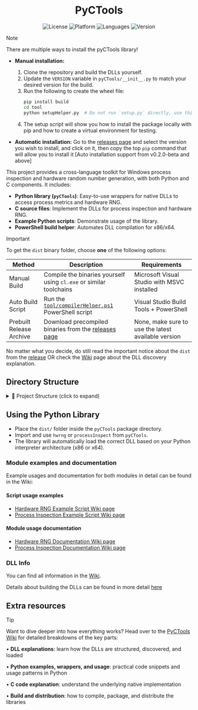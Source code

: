 <div align="center">
  <h1>PyCTools</h1>
  <img src="https://img.shields.io/badge/license-MIT-blue" alt="License" />
  <img src="https://img.shields.io/badge/platform-Windows-lightgray" alt="Platform" />
  <img src="https://img.shields.io/github/languages/top/DefinetlyNotAI/PyCTools" alt="Languages" />
  <img src="https://img.shields.io/github/v/tag/DefinetlyNotAI/PyCTools" alt="Version" />
</div>

> [!NOTE]
> There are multiple ways to install the pyCTools library!
>
> * **Manual installation:**
>
>   1. Clone the repository and build the DLLs yourself.
>   2. Update the `VERSION` variable in `pyCTools/__init__.py` to match your desired version for the build.
>   3. Run the following to create the wheel file:
>      ```bash
>      pip install build
>      cd tool
>      python setupHelper.py  # Do not run `setup.py` directly, use this script instead as it handles many important things
>      ```
>   4. The setup script will show you how to install the package locally with pip and how to create a virtual environment for testing.
> * **Automatic installation:**
>   Go to the [releases page](https://github.com/DefinetlyNotAI/PyCTools/releases) and select the version you wish to install, and click on it, then copy the top `pip` command that will allow you to install it
>   [Auto installation support from v0.2.0-beta and above]


This project provides a cross-language toolkit for Windows process inspection and hardware random number generation, with both Python and C components. It includes:

- **Python library (`pyCTools`)**: Easy-to-use wrappers for native DLLs to access process metrics and hardware RNG.
- **C source files**: Implement the DLLs for process inspection and hardware RNG.
- **Example Python scripts**: Demonstrate usage of the library.
- **PowerShell build helper**: Automates DLL compilation for x86/x64.

> [!IMPORTANT]
> To get the `dist` binary folder, choose **one** of the following options:
>
> | Method                   | Description                                                                                                  | Requirements                                        |
> |--------------------------|--------------------------------------------------------------------------------------------------------------|-----------------------------------------------------|
> | Manual Build             | Compile the binaries yourself using `cl.exe` or similar toolchains                                           | Microsoft Visual Studio with MSVC installed         |
> | Auto Build Script        | Run the [`tool/compilerHelper.ps1`](tool/compilerHelper.ps1) PowerShell script                               | Visual Studio Build Tools + PowerShell              |
> | Prebuilt Release Archive | Download precompiled binaries from the [releases page](https://github.com/DefinetlyNotAI/PyCTools/releases/) | None, make sure to use the latest available version |
>
> No matter what you decide, do still read the important notice about the `dist` from the [release](https://github.com/DefinetlyNotAI/PyCTools/releases/) OR check the [Wiki](https://github.com/DefinetlyNotAI/PyCTools/wiki#dll-discovery-and-dist-directory) page about the DLL discovery explanation.

## Directory Structure

<details>
  <summary>📁 Project Structure (click to expand)</summary>

    root/
    ├── dist/                              # Release artifacts for distribution
    │   ├── rawBinaryZipped/               # Prebuilt binaries files (generated by `distributionHelper.ps1`)
    │   │   ├── bin.zip                    # Zipped prebuilt binaries
    │   │   └── bin.zip.sha256             # SHA256 checksum for `bin.zip`
    │   └── libraryWheel/                  # Library wheel files (generated by `setup.py`)
    │       └── *.whl                      # Python wheel files for library distribution via pip
    │
    ├── pyCTools/                          # Python package (library code)
    │   ├── bin/                           # Auto-generated folder containing compiled DLL binaries
    │   │   ├── x86/                       # 32-bit DLL builds
    │   │   └── x64/                       # 64-bit DLL builds
    │   ├── __init__.py                    # Package initializer
    │   ├── hwrng.py                       # Hardware RNG DLL wrapper
    │   ├── processInspect.py              # Process inspection DLL wrapper
    │   ├── _loadDLL.py                    # DLL loading logic used by wrappers
    │   └── setup.py                       # Setup script for building and installing the package
    │
    ├── tool/                              # Build and distribution tools
    │   ├── compilerHelper.ps1             # Compiles C code into DLLs
    │   └── distributionHelper.ps1         # Creates `bin.zip` and SHA256 checksum
    │
    ├── src/                               # C source code for DLLs
    │   ├── hRng.c                         # Hardware RNG implementation
    │   └── processInspect.c               # Process inspection implementation
    │
    └── CMakeLists.txt                     # CMake build configuration (currently unused)

</details>

## Using the Python Library

- Place the `dist/` folder inside the `pyCTools` package directory.
- Import and use `hwrng` or `processInspect` from `pyCTools`.
- The library will automatically load the correct DLL based on your Python interpreter architecture (x86 or x64).

### Module examples and documentation

Example usages and documentation for both modules in detail can be found in the Wiki:

#### Script usage examples

- [Hardware RNG Example Script Wiki page](https://github.com/DefinetlyNotAI/PyCTools/wiki/Py-Documentation-‐-hwrng#proper-examples-and-tests)
- [Process Inspection Example Script Wiki page](https://github.com/DefinetlyNotAI/PyCTools/wiki/Py-Documentation-‐-processInspect#example-script)

#### Module usage documentation
- [Hardware RNG Documentation Wiki page](https://github.com/DefinetlyNotAI/PyCTools/wiki/Py-Documentation-‐-hwrng#methods)
- [Process Inspection Documentation Wiki page](https://github.com/DefinetlyNotAI/PyCTools/wiki/Py-Documentation-‐-processInspect#methods)

### DLL Info

You can find all information in the [Wiki](https://github.com/DefinetlyNotAI/PyCTools/wiki#dll-discovery-and-bin-directory).

Details about building the DLLs can be found in more detail [here](https://github.com/DefinetlyNotAI/PyCTools/wiki#building-the-dlls)


## Extra resources

> [!TIP]
> Want to dive deeper into how everything works? Head over to the [PyCTools Wiki](https://github.com/DefinetlyNotAI/PyCTools/wiki) for detailed breakdowns of the key parts:
>
> • **DLL explanations**: learn how the DLLs are structured, discovered, and loaded 
> 
> • **Python examples, wrappers, and usage**: practical code snippets and usage patterns in Python
> 
> • **C code explanation**: understand the underlying native implementation
> 
> • **Build and distribution**: how to compile, package, and distribute the libraries
